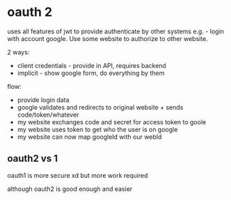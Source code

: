 # oauth 2

uses all features of jwt to provide authenticate by other systems e.g. - login with account google. Use some website to authorize to other website.

2 ways:
* client credentials - provide in API, requires backend
* implicit - show google form, do everything by them

flow:
* provide login data
* google validates and redirects to original website + sends code/token/whatever
* my website exchanges code and secret for access token to goole
* my website uses token to get who the user is on google
* my website can now map googleId with our webId

## oauth2 vs 1
oauth1 is more secure xd but more work required

although oauth2 is good enough and easier
